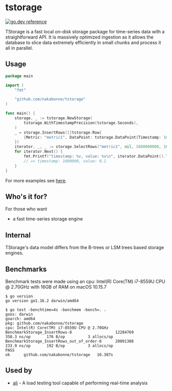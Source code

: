 # tstorage
[![go.dev reference](https://img.shields.io/badge/go.dev-reference-007d9c?logo=go&logoColor=white&style=flat-square)](https://pkg.go.dev/mod/github.com/nakabonne/tstorage?tab=packages)

TStorage is a fast local on-disk storage package for time-series data with a straightforward API.
It is massively optimized ingestion as it allows the database to slice data extremely efficiently in small chunks and process it all in parallel.

## Usage

```go
package main

import (
	"fmt"

	"github.com/nakabonne/tstorage"
)

func main() {
	storage, _ := tstorage.NewStorage(
		tstorage.WithTimestampPrecision(tstorage.Seconds),
	)
	_ = storage.InsertRows([]tstorage.Row{
		{Metric: "metric1", DataPoint: tstorage.DataPoint{Timestamp: 1600000000, Value: 0.1}},
	})
	iterator, _, _ := storage.SelectRows("metric1", nil, 1600000000, 1600000001)
	for iterator.Next() {
		fmt.Printf("timestamp: %v, value: %v\n", iterator.DataPoint().Timestamp, iterator.DataPoint().Value)
		// => timestamp: 1600000, value: 0.1
	}
}
```

For more examples see [here](https://pkg.go.dev/github.com/nakabonne/tstorage#pkg-examples).

## Who's it for?
For those who want
- a fast time-series storage engine

## Internal
TStorage's data model differs from the B-trees or LSM trees based storage engines.

## Benchmarks
Benchmark tests were made using an cpu: Intel(R) Core(TM) i7-8559U CPU @ 2.70GHz with 16GB of RAM on macOS 10.15.7

```
$ go version
go version go1.16.2 darwin/amd64

$ go test -benchtime=4s -benchmem -bench=. .
goos: darwin
goarch: amd64
pkg: github.com/nakabonne/tstorage
cpu: Intel(R) Core(TM) i7-8559U CPU @ 2.70GHz
BenchmarkStorage_InsertRows-8                	12284769	       358.3 ns/op	     176 B/op	       3 allocs/op
BenchmarkStorage_InsertRows_out_of_order-8   	20091308	       233.9 ns/op	     192 B/op	       3 allocs/op
PASS
ok  	github.com/nakabonne/tstorage	10.307s
```

## Used by
- [ali](https://github.com/nakabonne/ali) - A load testing tool capable of performing real-time analysis
